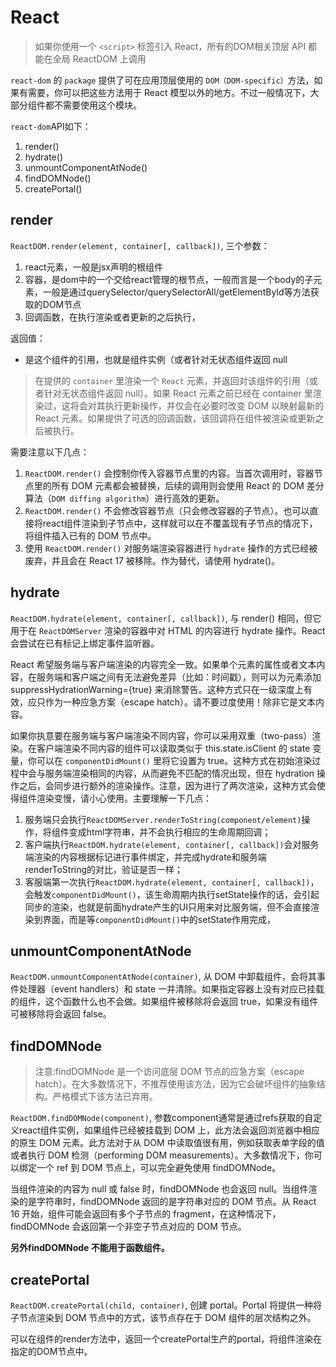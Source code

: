 # React
>如果你使用一个 `<script>` 标签引入 React，所有的DOM相关顶层 API 都能在全局 ReactDOM 上调用

`react-dom` 的 `package` 提供了可在应用顶层使用的 `DOM（DOM-specific）`方法，如果有需要，你可以把这些方法用于 React 模型以外的地方。不过一般情况下，大部分组件都不需要使用这个模块。

`react-dom`API如下：
1. render()
2. hydrate()
3. unmountComponentAtNode()
4. findDOMNode()
5. createPortal()

## render
`ReactDOM.render(element, container[, callback])`, 
三个参数：
1. react元素，一般是jsx声明的根组件
2. 容器，是dom中的一个交给react管理的根节点，一般而言是一个body的子元素，一般是通过querySelector/querySelectorAll/getElementById等方法获取的DOM节点
3. 回调函数，在执行渲染或者更新的之后执行，

返回值：
* 是这个组件的引用，也就是组件实例（或者针对无状态组件返回 null

>在提供的 `container` 里渲染一个 `React` 元素，并返回对该组件的引用（或者针对无状态组件返回 null）。如果 React 元素之前已经在 container 里渲染过，这将会对其执行更新操作，并仅会在必要时改变 DOM 以映射最新的 React 元素。如果提供了可选的回调函数，该回调将在组件被渲染或更新之后被执行。

需要注意以下几点：
1. `ReactDOM.render()` 会控制你传入容器节点里的内容。当首次调用时，容器节点里的所有 DOM 元素都会被替换，后续的调用则会使用 React 的 DOM 差分算法（`DOM diffing algorithm`）进行高效的更新。
2. `ReactDOM.render()` 不会修改容器节点（只会修改容器的子节点）。也可以直接将react组件渲染到子节点中，这样就可以在不覆盖现有子节点的情况下，将组件插入已有的 DOM 节点中。
3. 使用 `ReactDOM.render()` 对服务端渲染容器进行 `hydrate` 操作的方式已经被废弃，并且会在 React 17 被移除。作为替代，请使用 hydrate()。

## hydrate
`ReactDOM.hydrate(element, container[, callback])`, 与 render() 相同，但它用于在 `ReactDOMServer` 渲染的容器中对 HTML 的内容进行 hydrate 操作。React 会尝试在已有标记上绑定事件监听器。

React 希望服务端与客户端渲染的内容完全一致。如果单个元素的属性或者文本内容，在服务端和客户端之间有无法避免差异（比如：时间戳），则可以为元素添加 suppressHydrationWarning={true} 来消除警告。这种方式只在一级深度上有效，应只作为一种应急方案（escape hatch）。请不要过度使用！除非它是文本内容。

如果你执意要在服务端与客户端渲染不同内容，你可以采用双重（two-pass）渲染。在客户端渲染不同内容的组件可以读取类似于 this.state.isClient 的 state 变量，你可以在 `componentDidMount()` 里将它设置为 true。这种方式在初始渲染过程中会与服务端渲染相同的内容，从而避免不匹配的情况出现，但在 hydration 操作之后，会同步进行额外的渲染操作。注意，因为进行了两次渲染，这种方式会使得组件渲染变慢，请小心使用。主要理解一下几点：
1. 服务端只会执行`ReactDOMServer.renderToString(component/element)`操作，将组件变成html字符串，并不会执行相应的生命周期回调；
2. 客户端执行`ReactDOM.hydrate(element, container[, callback])`会对服务端渲染的内容根据标记进行事件绑定，并完成hydrate和服务端renderToString的对比，验证是否一样；
3. 客服端第一次执行`ReactDOM.hydrate(element, container[, callback])`，会触发`componentDidMount()`，该生命周期内执行setState操作的话，会引起同步的渲染，也就是前面hydrate产生的UI只用来对比服务端，但不会直接渲染到界面，而是等`componentDidMount()`中的setState作用完成，
## unmountComponentAtNode
`ReactDOM.unmountComponentAtNode(container)`, 从 DOM 中卸载组件，会将其事件处理器（event handlers）和 state 一并清除。如果指定容器上没有对应已挂载的组件，这个函数什么也不会做。如果组件被移除将会返回 true，如果没有组件可被移除将会返回 false。

## findDOMNode
>注意:findDOMNode 是一个访问底层 DOM 节点的应急方案（escape hatch）。在大多数情况下，不推荐使用该方法，因为它会破坏组件的抽象结构。严格模式下该方法已弃用。

`ReactDOM.findDOMNode(component)`, 参数component通常是通过refs获取的自定义react组件实例，如果组件已经被挂载到 DOM 上，此方法会返回浏览器中相应的原生 DOM 元素。此方法对于从 DOM 中读取值很有用，例如获取表单字段的值或者执行 DOM 检测（performing DOM measurements）。大多数情况下，你可以绑定一个 ref 到 DOM 节点上，可以完全避免使用 findDOMNode。

当组件渲染的内容为 null 或 false 时，findDOMNode 也会返回 null。当组件渲染的是字符串时，findDOMNode 返回的是字符串对应的 DOM 节点。从 React 16 开始，组件可能会返回有多个子节点的 fragment，在这种情况下，findDOMNode 会返回第一个非空子节点对应的 DOM 节点。

**另外findDOMNode 不能用于函数组件。**

## createPortal
`ReactDOM.createPortal(child, container)`, 创建 portal。Portal 将提供一种将子节点渲染到 DOM 节点中的方式，该节点存在于 DOM 组件的层次结构之外。

可以在组件的render方法中，返回一个createPortal生产的portal，将组件渲染在指定的DOM节点中。

